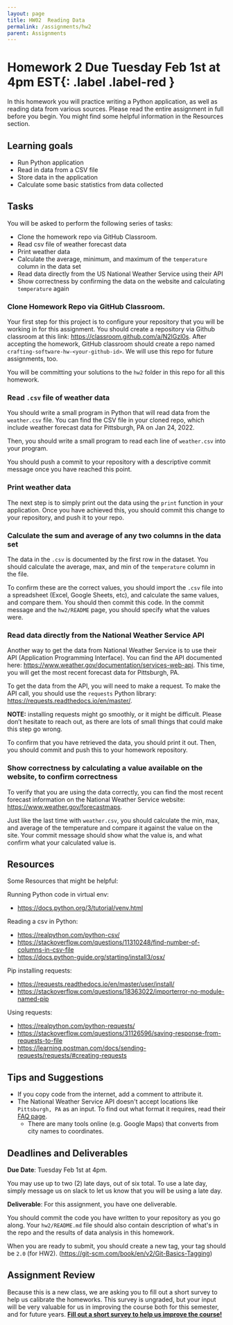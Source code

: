 ```yaml
---
layout: page
title: HW02  Reading Data
permalink: /assignments/hw2
parent: Assignments
---
```


# Homework 2 **Due Tuesday Feb 1st at 4pm EST**{: .label .label-red }
In this homework you will practice writing a Python application, as well as reading data from various sources. Please read the entire assignment in full before you begin. You might find some helpful information in the Resources section. 

## Learning goals

- Run Python application
- Read in data from a CSV file
- Store data in the application 
- Calculate some basic statistics from data collected

## Tasks

You will be asked to perform the following series of tasks:

- Clone the homework repo via GitHub Classroom.
- Read csv file of weather forecast data
- Print weather data
- Calculate the average, minimum, and maximum of the `temperature` column in the data set
- Read data directly from the US National Weather Service using their API
- Show correctness by confirming the data on the website and calculating `temperature` again

### Clone Homework Repo via GitHub Classroom.

Your first step for this project is to configure your repository that you will be working in for this assignment. You should create a repository via Github classroom at this link: <https://classroom.github.com/a/N2lGzl0s>. After accepting the homework, GitHub classroom should create a repo named `crafting-software-hw-<your-github-id>`. We will use this repo for future assignments, too.

You will be committing your solutions to the `hw2` folder in this repo for all this homework.

### Read `.csv` file of weather data

You should write a small program in Python that will read data from the `weather.csv` file. You can find the CSV file in your cloned repo, which include weather forecast data for Pittsburgh, PA on Jan 24, 2022.

Then, you should write a small program to read each line of `weather.csv` into your program.

You should push a commit to your repository with a descriptive commit message once you have reached this point.

### Print weather data

The next step is to simply print out the data using the `print` function in your application. Once you have achieved this, you should commit this change to your repository, and push it to your repo.

### Calculate the sum and average of any two columns in the data set

The data in the `.csv` is documented by the first row in the dataset. You should  calculate the average, max, and min of the `temperature` column in the file.

To confirm these are the correct values, you should import the `.csv` file into a spreadsheet (Excel, Google Sheets, etc), and calculate the same values, and compare them.  You should then commit this code. In the commit message and the `hw2/README` page, you should specify what the values were.

### Read data directly from the National Weather Service API

Another way to get the data from National Weather Service is to use their API (Application Programming Interface). You can find the API documented here: <https://www.weather.gov/documentation/services-web-api>. This time, you will get the most recent forecast data for Pittsburgh, PA.

To get the data from the API, you will need to make a request.  To make the API call, you should use the `requests` Python library: <https://requests.readthedocs.io/en/master/>.

**NOTE:** installing requests might go smoothly, or it might be difficult. Please don’t hesitate to reach out, as there are lots of small things that could make this step go wrong.

To confirm that you have retrieved the data, you should print it out. Then, you should commit and push this to your homework repository.

### Show correctness by calculating a value available on the website, to confirm correctness

To verify that you are using the data correctly, you can find the most recent forecast information on the National Weather Service website: <https://www.weather.gov/forecastmaps>.

Just like the last time with `weather.csv`, you should calculate the min, max, and average of the temperature and compare it against the value on the site. Your commit message should show what the value is, and what confirm what your calculated value is.

## Resources

Some Resources that might be helpful: 

Running Python code in virtual env:
* <https://docs.python.org/3/tutorial/venv.html>

Reading a csv in Python: 
* <https://realpython.com/python-csv/>
* <https://stackoverflow.com/questions/11310248/find-number-of-columns-in-csv-file>
* <https://docs.python-guide.org/starting/install3/osx/>

Pip installing requests: 
* <https://requests.readthedocs.io/en/master/user/install/>
* <https://stackoverflow.com/questions/18363022/importerror-no-module-named-pip>

Using requests: 
* <https://realpython.com/python-requests/>
* <https://stackoverflow.com/questions/31126596/saving-response-from-requests-to-file>
* <https://learning.postman.com/docs/sending-requests/requests/#creating-requests>


## Tips and Suggestions

* If you copy code from the internet, add a comment to attribute it.
* The National Weather Service API doesn't accept locations like `Pittsburgh, PA` as an input. To find out what format it requires, read their [FAQ page](https://weather-gov.github.io/api/general-faqs). 
  * There are many tools online (e.g. Google Maps) that converts from city names to coordinates.

## Deadlines and Deliverables
__Due Date__: Tuesday Feb 1st at 4pm.  

You may use up to two (2) late days, out of six total.  To use a late day, simply message us on slack to let us know that you will be using a late day.

__Deliverable__: For this assignment, you have one deliverable.

You should commit the code you have written to your repository as you go along. Your `hw2/README.md` file should also contain description of what's in the repo and the results of data analysis in this homework.

When you are ready to submit, you should create a new tag, your tag should be `2.0` (for HW2). (<https://git-scm.com/book/en/v2/Git-Basics-Tagging>)

## Assignment Review

Because this is a new class, we are asking you to fill out a short survey to help us calibrate the homeworks.  This survey is ungraded, but your input will be very valuable for us in improving the course both for this semester, and for future years. [__Fill out a short survey to help us improve the course!__](https://forms.gle/z3i3o2V8GWsvDYzJ9)




